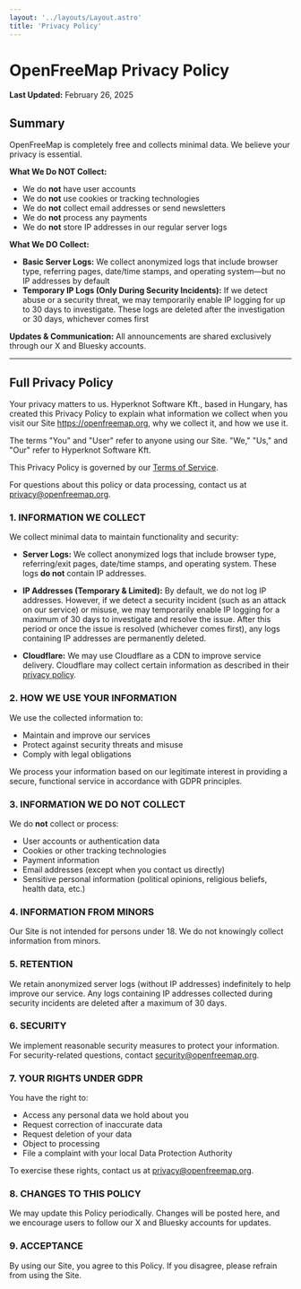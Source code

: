 ```yaml
---
layout: '../layouts/Layout.astro'
title: 'Privacy Policy'
---
```


# OpenFreeMap Privacy Policy

**Last Updated:** February 26, 2025

## Summary

OpenFreeMap is completely free and collects minimal data. We believe your privacy is essential.

**What We Do NOT Collect:**
- We do **not** have user accounts
- We do **not** use cookies or tracking technologies
- We do **not** collect email addresses or send newsletters
- We do **not** process any payments
- We do **not** store IP addresses in our regular server logs

**What We DO Collect:**
- **Basic Server Logs:** We collect anonymized logs that include browser type, referring pages, date/time stamps, and operating system—but no IP addresses by default
- **Temporary IP Logs (Only During Security Incidents):** If we detect abuse or a security threat, we may temporarily enable IP logging for up to 30 days to investigate. These logs are deleted after the investigation or 30 days, whichever comes first

**Updates & Communication:**
All announcements are shared exclusively through our X and Bluesky accounts.

---

## Full Privacy Policy

Your privacy matters to us. Hyperknot Software Kft., based in Hungary, has created this Privacy Policy to explain what information we collect when you visit our Site https://openfreemap.org, why we collect it, and how we use it.

The terms "You" and "User" refer to anyone using our Site. "We," "Us," and "Our" refer to Hyperknot Software Kft.

This Privacy Policy is governed by our [Terms of Service](/tos).

For questions about this policy or data processing, contact us at privacy@openfreemap.org.

### 1. INFORMATION WE COLLECT

We collect minimal data to maintain functionality and security:

- **Server Logs:** We collect anonymized logs that include browser type, referring/exit pages, date/time stamps, and operating system. These logs **do not** contain IP addresses.

- **IP Addresses (Temporary & Limited):** By default, we do not log IP addresses. However, if we detect a security incident (such as an attack on our service) or misuse, we may temporarily enable IP logging for a maximum of 30 days to investigate and resolve the issue. After this period or once the issue is resolved (whichever comes first), any logs containing IP addresses are permanently deleted.

- **Cloudflare:** We may use Cloudflare as a CDN to improve service delivery. Cloudflare may collect certain information as described in their [privacy policy](https://www.cloudflare.com/privacypolicy/).

### 2. HOW WE USE YOUR INFORMATION

We use the collected information to:
- Maintain and improve our services
- Protect against security threats and misuse
- Comply with legal obligations

We process your information based on our legitimate interest in providing a secure, functional service in accordance with GDPR principles.

### 3. INFORMATION WE DO NOT COLLECT

We do **not** collect or process:
- User accounts or authentication data
- Cookies or other tracking technologies
- Payment information
- Email addresses (except when you contact us directly)
- Sensitive personal information (political opinions, religious beliefs, health data, etc.)

### 4. INFORMATION FROM MINORS

Our Site is not intended for persons under 18. We do not knowingly collect information from minors.

### 5. RETENTION

We retain anonymized server logs (without IP addresses) indefinitely to help improve our service. Any logs containing IP addresses collected during security incidents are deleted after a maximum of 30 days.

### 6. SECURITY

We implement reasonable security measures to protect your information. For security-related questions, contact security@openfreemap.org.

### 7. YOUR RIGHTS UNDER GDPR

You have the right to:
- Access any personal data we hold about you
- Request correction of inaccurate data
- Request deletion of your data
- Object to processing
- File a complaint with your local Data Protection Authority

To exercise these rights, contact us at privacy@openfreemap.org.

### 8. CHANGES TO THIS POLICY

We may update this Policy periodically. Changes will be posted here, and we encourage users to follow our X and Bluesky accounts for updates.

### 9. ACCEPTANCE

By using our Site, you agree to this Policy. If you disagree, please refrain from using the Site.	
